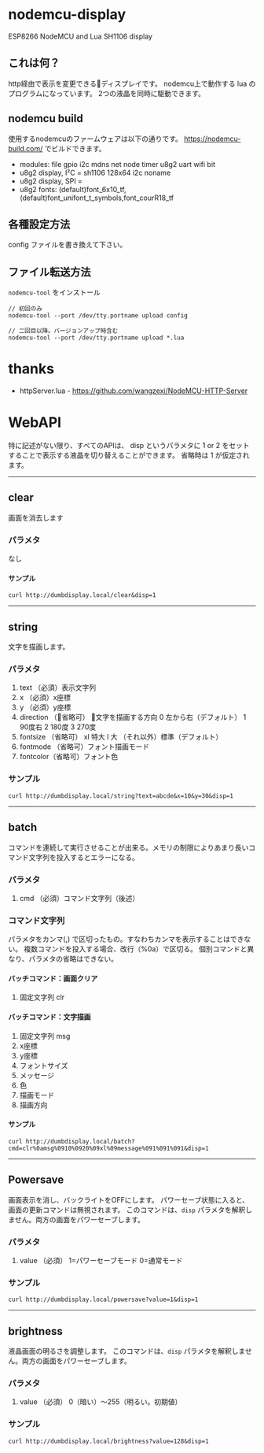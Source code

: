 # nodemcu-display

ESP8266 NodeMCU and Lua SH1106 display

## これは何？
http経由で表示を変更できるディスプレイです。
nodemcu上で動作する lua のプログラムになっています。
2つの液晶を同時に駆動できます。

## nodemcu build
使用するnodemcuのファームウェアは以下の通りです。
https://nodemcu-build.com/ でビルドできます。

* modules: file gpio i2c mdns net node timer u8g2 uart wifi bit
* u8g2 display, I²C = sh1106 128x64 i2c noname
* u8g2 display, SPI = 
* u8g2 fonts: (default)font_6x10_tf,(default)font_unifont_t_symbols,font_courR18_tf

## 各種設定方法
config ファイルを書き換えて下さい。

## ファイル転送方法

`nodemcu-tool` をインストール

```
// 初回のみ
nodemcu-tool --port /dev/tty.portname upload config

// 二回目以降。バージョンアップ時含む
nodemcu-tool --port /dev/tty.portname upload *.lua
```

# thanks
* httpServer.lua - https://github.com/wangzexi/NodeMCU-HTTP-Server

# WebAPI

特に記述がない限り、すべてのAPIは、 disp というパラメタに 1 or 2 をセットすることで表示する液晶を切り替えることができます。
省略時は 1 が仮定されます。

---

## clear

画面を消去します

### パラメタ
なし

#### サンプル

```
curl http://dumbdisplay.local/clear&disp=1
```

---

## string

文字を描画します。

### パラメタ

1. text （必須）表示文字列
1. x （必須）x座標
1. y （必須）y座標
1. direction （省略可） 文字を描画する方向 0 左から右（デフォルト） 1 90度右 2 180度 3 270度
1. fontsize （省略可） xl 特大 l 大 （それ以外）標準（デフォルト）
1. fontmode （省略可）フォント描画モード
1. fontcolor（省略可）フォント色

### サンプル

```
curl http://dumbdisplay.local/string?text=abcde&x=10&y=30&disp=1
```

---

## batch

コマンドを連続して実行させることが出来る。メモリの制限によりあまり長いコマンド文字列を投入するとエラーになる。

### パラメタ

1. cmd （必須）コマンド文字列（後述）

### コマンド文字列 
パラメタをカンマ(,) で区切ったもの。すなわちカンマを表示することはできない。
複数コマンドを投入する場合、改行（%0a）で区切る。
個別コマンドと異なり、パラメタの省略はできない。

#### バッチコマンド：画面クリア

1. 固定文字列 clr

#### バッチコマンド：文字描画

1. 固定文字列 msg
1. x座標
1. y座標
1. フォントサイズ
1. メッセージ
1. 色
1. 描画モード
1. 描画方向

#### サンプル

```
curl http://dumbdisplay.local/batch?cmd=clr%0amsg%0910%0920%09xl%09message%091%091%091&disp=1
```

---

## Powersave

画面表示を消し、バックライトをOFFにします。
パワーセーブ状態に入ると、画面の更新コマンドは無視されます。
このコマンドは、`disp` パラメタを解釈しません。両方の画面をパワーセーブします。

### パラメタ

1. value （必須） 1=パワーセーブモード 0=通常モード

### サンプル

```
curl http://dumbdisplay.local/powersave?value=1&disp=1
```

---

## brightness

液晶画面の明るさを調整します。
このコマンドは、`disp` パラメタを解釈しません。両方の画面をパワーセーブします。

### パラメタ

1. value （必須） 0（暗い）〜255（明るい。初期値）

### サンプル

```
curl http://dumbdisplay.local/brightness?value=128&disp=1
```
